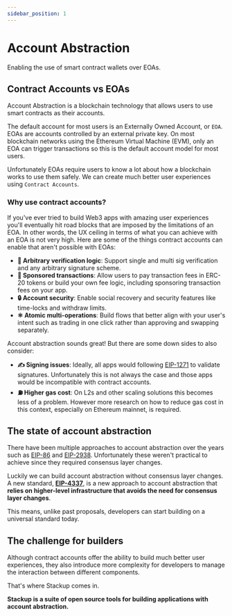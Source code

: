 ```yaml
---
sidebar_position: 1
---
```


# Account Abstraction

Enabling the use of smart contract wallets over EOAs.

## Contract Accounts vs EOAs

Account Abstraction is a blockchain technology that allows users to use smart contracts as their accounts.

The default account for most users is an Externally Owned Account, or `EOA`. EOAs are accounts controlled by an external private key. On most blockchain networks using the Ethereum Virtual Machine (EVM), only an EOA can trigger transactions so this is the default account model for most users.

Unfortunately EOAs require users to know a lot about how a blockchain works to use them safely. We can create much better user experiences using `Contract Accounts`.

### Why use contract accounts?

If you've ever tried to build Web3 apps with amazing user experiences you'll eventually hit road blocks that are imposed by the limitations of an EOA. In other words, the UX ceiling in terms of what you can achieve with an EOA is not very high. Here are some of the things contract accounts can enable that aren't possible with EOAs:

- **🔑 Arbitrary verification logic**: Support single and multi sig verification and any arbitrary signature scheme.
- **💱 Sponsored transactions**: Allow users to pay transaction fees in ERC-20 tokens or build your own fee logic, including sponsoring transaction fees on your app.
- **🔒 Account security**: Enable social recovery and security features like time-locks and withdraw limits.
- **⚛️ Atomic multi-operations**: Build flows that better align with your user's intent such as trading in one click rather than approving and swapping separately.

Account abstraction sounds great! But there are some down sides to also consider:

- **✍️ Signing issues**: Ideally, all apps would following [EIP-1271](https://eips.ethereum.org/EIPS/eip-1271) to validate signatures. Unfortunately this is not always the case and those apps would be incompatible with contract accounts.
- **⛽️ Higher gas cost**: On L2s and other scaling solutions this becomes less of a problem. However more research on how to reduce gas cost in this context, especially on Ethereum mainnet, is required.

## The state of account abstraction

There have been multiple approaches to account abstraction over the years such as [EIP-86](https://eips.ethereum.org/EIPS/eip-86) and [EIP-2938](https://eips.ethereum.org/EIPS/eip-2938). Unfortunately these weren't practical to achieve since they required consensus layer changes.

Luckily we can build account abstraction without consensus layer changes. A new standard, **[EIP-4337](https://eips.ethereum.org/EIPS/eip-4337)**, is a new approach to account abstraction that **relies on higher-level infrastructure that avoids the need for consensus layer changes**.

This means, unlike past proposals, developers can start building on a universal standard today.

## The challenge for builders

Although contract accounts offer the ability to build much better user experiences, they also introduce more complexity for developers to manage the interaction between different components.

That's where Stackup comes in.

**Stackup is a suite of open source tools for building applications with account abstraction.**
